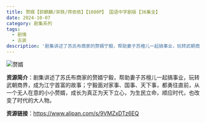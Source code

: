 ```yaml
---
title: 赘婿【郭麒麟/宋轶/蒋依依】【1080P】 国语中字剧版【36集全】
date: 2024-10-07
category: 剧集系列
tags:
  - 剧情
  - 古装
description: '剧集讲述了苏氏布商家的赘婿宁毅，帮助妻子苏檀儿一起搞事业，玩转武朝商界，成为江宁首富的故事；宁毅面对家事、国事、天下事，都勇往直前，从一个无人在意的小小赘婿，成长为真正为天下立心，为生民立命，顺应时代，也改变了时代的大人物。'
---
```


![赘婿](https://p8.itc.cn/images01/20220403/d1999e92918b48ec93dd931f4caf05a7.png)

**资源简介**：剧集讲述了苏氏布商家的赘婿宁毅，帮助妻子苏檀儿一起搞事业，玩转武朝商界，成为江宁首富的故事；宁毅面对家事、国事、天下事，都勇往直前，从一个无人在意的小小赘婿，成长为真正为天下立心，为生民立命，顺应时代，也改变了时代的大人物。

**资源链接**：https://www.alipan.com/s/9VMZxDTz6EQ
